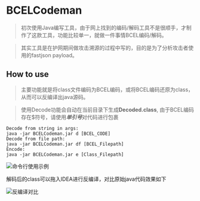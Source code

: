 # BCELCodeman

>  初次使用Java编写工具，由于网上找到的编码/解码工具不是很顺手，才制作了这款工具，功能比较单一，就做一件事情BCEL编码/解码。

> 其实工具是在护网期间做攻击溯源的过程中写的，目的是为了分析攻击者使用的fastjson payload。

## How to use

> 主要功能就是将class文件编码为BCEL编码，或将BCEL编码还原为class，从而可以反编译出java源码。

> 使用Decode功能会自动在当前目录下生成**Decoded.class**, 由于BCEL编码存在$符号，请使用***单引号***对代码进行包裹

```shell
Decode from string in args:
java -jar BCELCodeman.jar d [BCEL_CODE]
Decode from file path:
java -jar BCELCodeman.jar df [BCEL_Filepath]
Encode:
java -jar BCELCodeman.jar e [Class_Filepath]
```

![命令行使用示例](./screenshot/jar_example.png)

解码后的class可以拖入IDEA进行反编译，对比原始java代码效果如下

![反编译对比](./screenshot/decoded.png)

